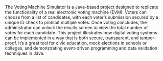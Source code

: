 The Voting Machine Simulator is a Java-based project designed to replicate the functionality of a real electronic voting machine (EVM). Voters can choose from a list of candidates, with each voter’s submission secured by a unique ID check to prohibit multiple votes.  Once voting concludes, the administrator can unlock the results screen to view the total number of votes for each candidate. This project illustrates how digital voting systems can be implemented in a way that is both secure, transparent, and tamper-proof.  It’s a great tool for civic education, mock elections in schools or colleges, and demonstrating event-driven programming and data validation techniques in Java.
